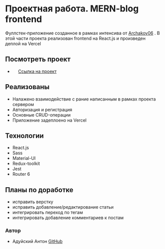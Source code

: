 # Проектная работа. MERN-blog frontend

Фуллстек-приложение созданное в рамках интенсива от [Archakov06](https://github.com/Archakov06) . В этой части проекта реализован frontend на React.js и произведен деплой на Vercel

## Посмотреть проект

* &emsp; [Ссылка на проект](https://mern-blog-frontend-lyart.vercel.app/)

## Реализованы

* Налажено взаимодействие с рание написанным в рамках проекта сервером
* Авторизация и регистрация
* Основные CRUD-операции
* Приложение задеплоено на Vercel

## Технологии

* React.js
* Sass
* Material-UI
* Redux-toolkit
* Jest
* Router 6

## Планы по доработке

* исправить верстку
* исправить добавление/редактирование статьи
* интегрировать переход по тегам
* интегрировать добавление комментариев к постам

### Автор

* Адуйский Антон [GitHub](https://github.com/AntonAduisky)
